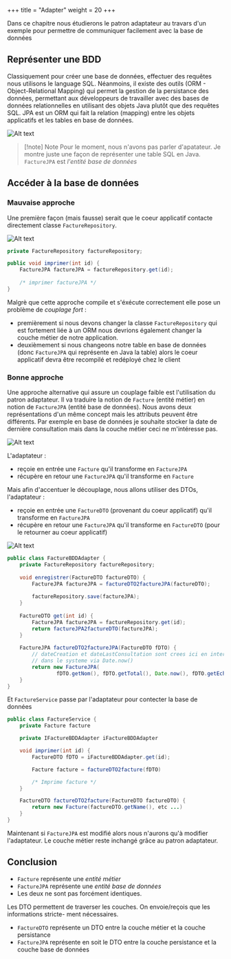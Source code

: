 +++
title = "Adapter"
weight = 20
+++

Dans ce chapitre nous étudierons le patron adaptateur au travars d'un exemple pour permettre de communiquer facilement avec la base de données

## Représenter une BDD
Classiquement pour créer une base de données, effectuer des requêtes nous utilisons le language SQL. Néanmoins, il existe des outils (ORM - Object-Relational Mapping) qui permet la gestion de la persistance des données, permettant aux développeurs de travailler avec des bases de données relationnelles en utilisant des objets Java plutôt que des requêtes SQL. JPA est un ORM qui fait la relation (mapping) entre les objets applicatifs et les tables en base de données.

![Alt text](../images/adapter1.png?width=30pc)

> [!note] Note
> Pour le moment, nous n'avons pas parler d'apatateur. Je montre juste une façon de représenter une table SQL en Java. `FactureJPA` est *l'entité base de données*


## Accéder à la base de données
### Mauvaise approche
Une première façon (mais fausse) serait que le coeur applicatif contacte directement classe `FactureRepository`.

![Alt text](../images/adapter2.png?width=40pc)

```java
private FactureRepository factureRepository;

public void imprimer(int id) {
    FactureJPA factureJPA = factureRepository.get(id);
       
    /* imprimer factureJPA */
}
```

Malgrè que cette approche compile et s'éxécute correctement elle pose un problème de *couplage fort* :
- premièrement si nous devons changer la classe `FactureRepository` qui est fortement liée à un ORM nous devrions également changer la couche métier de notre application.
- deuxièmement si nous changeons notre table en base de données (donc `FactureJPA` qui représente en Java la table) alors le coeur applicatif devra être recompilé et redéployé chez le client

### Bonne approche
Une approche alternative qui assure un couplage faible est l'utilisation du patron adaptateur. Il va traduire la notion de `Facture` (entité métier) en notion de `FactureJPA` (entité base de données). Nous avons deux représentations d'un même concept mais les attributs peuvent être différents. Par exemple en base de données je souhaite stocker la date de dernière consultation mais dans la couche métier ceci ne m'intéresse pas.

![Alt text](../images/adapter3.png?width=50pc)

L'adaptateur :
- reçoie en entrée une `Facture` qu'il transforme en `FactureJPA`
- récupère en retour une `FactureJPA` qu'il transforme en `Facture`

Mais afin d'accentuer le découplage, nous allons utiliser des DTOs, l'adaptateur :
- reçoie en entrée une `FactureDTO` (provenant du coeur applicatif) qu'il transforme en `FactureJPA`
- récupère en retour une `FactureJPA` qu'il transforme en `FactureDTO` (pour le retourner au coeur applicatif)

![Alt text](../images/adapter4.png?width=50pc)

```java
public class FactureBDDAdapter {
    private FactureRepository factureRepository;
	
    void enregistrer(FactureDTO factureDTO) {
        FactureJPA factureJPA = factureDTO2factureJPA(factureDTO);
		
        factureRepository.save(factureJPA);
    }
	
    FactureDTO get(int id) {
        FactureJPA factureJPA = factureRepository.get(id);		
        return factureJPA2factureDTO(factureJPA);
    }
	
    FactureJPA factureDTO2factureJPA(FactureDTO fDTO) {
        // dateCreation et dateLastConsultation sont crees ici en interne 
        // dans le systeme via Date.now()
        return new FactureJPA(
                fDTO.getNom(), fDTO.getTotal(), Date.now(), fDTO.getEcheance(), fDTO.now()))
    }
}
```

Et `FactureService` passe par l'adaptateur pour contecter la base de données

```java
public class FactureService {
    private Facture facture

    private IFactureBDDAdapter iFactureBDDAdapter

    void imprimer(int id) {
        FactureDTO fDTO = iFactureBDDAdapter.get(id);

        Facture facture = factureDTO2facture(fDTO)

        /* Imprime facture */
    }

    FactureDTO factureDTO2facture(FactureDTO factureDTO) {
        return new Facture(factureDTO.getName(), etc ...) 
    }
}
```

Maintenant si `FactureJPA` est modifié alors nous n'aurons qu'à modifier l'adaptateur. Le couche métier reste inchangé grâce au patron adaptateur.

## Conclusion

- `Facture` représente une *entité métier*
- `FactureJPA` représente une *entité base de données*
- Les deux ne sont pas forcément identiques.


Les DTO permettent de traverser les couches. On envoie/reçois que les informations stricte-
ment nécessaires.
- `FactureDTO` représente un DTO entre la couche métier et la couche persistance
- `FactureJPA` représente en soit le DTO entre la couche persistance et la couche base de données
